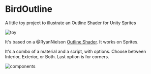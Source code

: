 # BirdOutline
A little toy project to illustrate an Outline Shader for Unity Sprites

![toy](http://charlesboury.fr/lowrezjam/BirdOutline.gif)

It's based on a @RyanNielson  [Outline Shader](http://nielson.io/2016/04/2d-sprite-outlines-in-unity/).
It works on Sprites.

It's a combo of a material and a script, with options.
Choose between Interior, Exterior, or Both. Last option is for corners.

![components](http://charlesboury.fr/lowrezjam/components.png)
